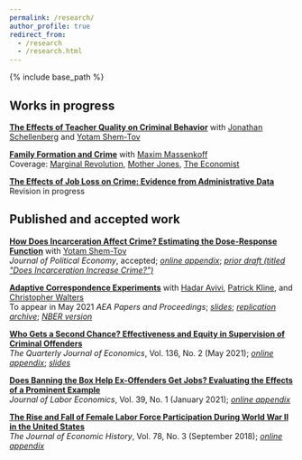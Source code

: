 ```yaml
---
permalink: /research/
author_profile: true
redirect_from:
  - /research
  - /research.html
---
```


{% include base_path %}

## Works in progress 

[**The Effects of Teacher Quality on Criminal Behavior**](https://drive.google.com/uc?export=pdf&id=1agkUuMjtPIPoQlgQEel3tVVofs2WFVsA) with [Jonathan Schellenberg](https://sites.google.com/view/jonathanschellenberg/home?authuser=0) and [Yotam Shem-Tov](https://yotamshemtov.github.io/index.html)  

[**Family Formation and Crime**](http://maximmassenkoff.com/FamilyFormationAndCrime.pdf) with [Maxim Massenkoff](http://maximmassenkoff.com)  
Coverage: [Marginal Revolution](https://marginalrevolution.com/marginalrevolution/2019/11/more-pregnancy-less-crime.html), [Mother Jones](https://www.motherjones.com/kevin-drum/2019/11/having-a-baby-cuts-crime-by-25/), [The Economist](https://www.economist.com/graphic-detail/2020/01/03/the-prospect-of-parenthood-makes-people-more-law-abiding)

[**The Effects of Job Loss on Crime: Evidence from Administrative Data**](/files/jobloss_crime_ekr_vf.pdf)  
Revision in progress


## Published and accepted work
[**How Does Incarceration Affect Crime? Estimating the Dose-Response Function**](https://yotamshemtov.github.io/files/Rose_Shemtov_2021_Manuscript.pdf) with [Yotam Shem-Tov](https://yotamshemtov.github.io/index.html)  
*Journal of Political Economy*, accepted; [*online appendix*](https://yotamshemtov.github.io/files/Rose_Shemtov_2021_OnlineAppendix.pdf); [*prior draft (titled "Does Incarceration Increase Crime?")*](https://yotamshemtov.github.io/files/YotamShemTov_JMP.pdf)

[**Adaptive Correspondence Experiments**](https://eml.berkeley.edu//~crwalters/papers/skynet.pdf) with [Hadar Avivi](https://avivihadar.github.io/), [Patrick Kline](https://eml.berkeley.edu/~pkline/), and [Christopher Walters](https://eml.berkeley.edu/~crwalters/)   
To appear in May 2021 *AEA Papers and Proceedings*; [*slides*](https://avivihadar.github.io/files/AdaptiveCorrespondenceExperiments_Slides.pdf); [*replication archive*](https://avivihadar.github.io/files/AdaptiveCorrespondenceExperiments_code.zip); [*NBER version*](https://www.nber.org/papers/w28319)

[**Who Gets a Second Chance? Effectiveness and Equity in Supervision of Criminal Offenders**](/files/jmp.pdf)   
*The Quarterly Journal of Economics*, Vol. 136, No. 2 (May 2021); [*online appendix*](/files/jmp_online_appendix.pdf); [*slides*](/files/rose_second_chances.pdf)

[**Does Banning the Box Help Ex-Offenders Get Jobs? Evaluating the Effects of a Prominent Example**](/files/btbjole_final.pdf)  
*Journal of Labor Economics*, Vol. 39, No. 1 (January 2021); [*online appendix*](/files/btb_online_appendix_0418.pdf)

[**The Rise and Fall of Female Labor Force Participation During World War II in the United States**](/files/rise_and_fall.pdf)  
*The Journal of Economic History*, Vol. 78, No. 3 (September 2018); [*online appendix*](/files/rise_and_fall_online_appendix.pdf)
